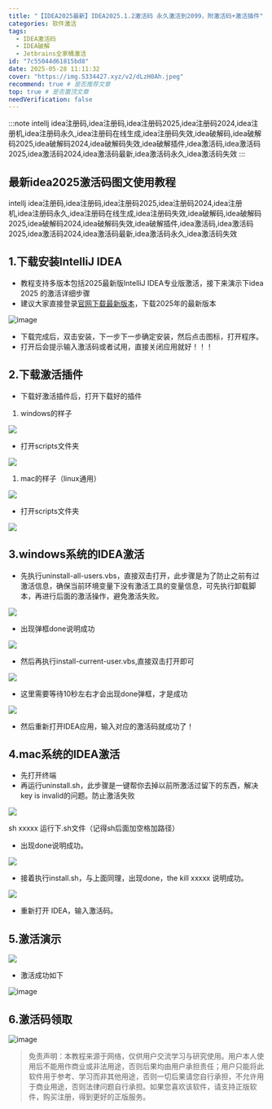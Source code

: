 ```yaml
---
title: "【IDEA2025最新】IDEA2025.1.2激活码 永久激活到2099，附激活码+激活插件"
categories: 软件激活
tags: 
  - IDEA激活码
  - IDEA破解
  - Jetbrains全家桶激活
id: "7c55044d61815bd8"
date: 2025-05-28 11:11:32
cover: "https://img.5334427.xyz/v2/dLzH0Ah.jpeg"
recommend: true # 是否推荐文章
top: true # 是否置顶文章
needVerification: false
---
```


:::note
intellj idea注册码,idea注册码,idea注册码2025,idea注册码2024,idea注册机,idea注册码永久,idea注册码在线生成,idea注册码失效,idea破解码,idea破解码2025,idea破解码2024,idea破解码失效,idea破解插件,idea激活码,idea激活码2025,idea激活码2024,idea激活码最新,idea激活码永久,idea激活码失效
:::

## 最新idea2025激活码图文使用教程
intellj idea注册码,idea注册码,idea注册码2025,idea注册码2024,idea注册机,idea注册码永久,idea注册码在线生成,idea注册码失效,idea破解码,idea破解码2025,idea破解码2024,idea破解码失效,idea破解插件,idea激活码,idea激活码2025,idea激活码2024,idea激活码最新,idea激活码永久,idea激活码失效

## 1.下载安装IntelliJ IDEA
- 教程支持多版本包括2025最新版IntelliJ IDEA专业版激活，接下来演示下idea 2025 的激活详细步骤
- 建议大家直接登录[官网下载最新版本](https://www.jetbrains.com.cn/idea/download)，下载2025年的最新版本

![image](https://img.5334427.xyz/v2/uCjiksv.png "最新版本和时间")

- 下载完成后，双击安装，下一步下一步确定安装，然后点击图标，打开程序。
- 打开后会提示输入激活码或者试用，直接关闭应用就好！！！

## 2.下载激活插件

- 下载好激活插件后，打开下载好的插件

1. windows的样子

![](https://img.5334427.xyz/v2/es4Uewy.png)


- 打开scripts文件夹

![](https://img.5334427.xyz/v2/drlBNXW.png)


1. mac的样子（linux通用）

![](https://img.5334427.xyz/v2/I4T2aK7.jpeg)


- 打开scripts文件夹

![](https://img.5334427.xyz/v2/gKNQplh.jpeg)


## 3.windows系统的IDEA激活

- 先执行uninstall-all-users.vbs，直接双击打开，此步骤是为了防止之前有过激活信息，确保当前环境变量下没有激活工具的变量信息，可先执行卸载脚本，再进行后面的激活操作，避免激活失败。

![](https://img.5334427.xyz/v2/vNb5lO2.jpeg)


- 出现弹框done说明成功

![](https://img.5334427.xyz/v2/UVCEwu3.jpeg)


- 然后再执行install-current-user.vbs,直接双击打开即可

![](https://img.5334427.xyz/v2/ZyZOFW9.jpeg)


- 这里需要等待10秒左右才会出现done弹框，才是成功

![](https://img.5334427.xyz/v2/xOFMkMu.jpeg)


- 然后重新打开IDEA应用，输入对应的激活码就成功了！

## 4.mac系统的IDEA激活

- 先打开终端
- 再运行uninstall.sh，此步骤是一键帮你去掉以前所激活过留下的东西，解决key is invalid的问题。防止激活失败

![](https://img.5334427.xyz/v2/a9A2SXW.jpeg)

sh xxxxx 运行下.sh文件（记得sh后面加空格加路径）

- 出现done说明成功。

![](https://img.5334427.xyz/v2/0SJByS1.jpeg)

- 接着执行install.sh，与上面同理，出现done，the kill xxxxx 说明成功。

![](https://img.5334427.xyz/v2/F7bC07n.jpeg)

- 重新打开 IDEA，输入激活码。

## 5.激活演示

![](https://img.5334427.xyz/v2/MM5cwa8.png)

- 激活成功如下

![image](https://img.5334427.xyz/v2/mpN193P.png)


## 6.激活码领取

![image](https://img.5334427.xyz/v2/m7XZbdP.png "领取激活码")


> 免责声明：本教程来源于网络，仅供用户交流学习与研究使用。用户本人使用后不能用作商业或非法用途，否则后果均由用户承担责任；用户只能将此软件用于参考、学习而非其他用途，否则一切后果请您自行承担，不允许用于商业用途，否则法律问题自行承担。如果您喜欢该软件，请支持正版软件，购买注册，得到更好的正版服务。